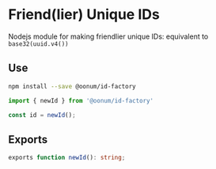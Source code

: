 # Friend(lier) Unique IDs

Nodejs module for making friendlier unique IDs: equivalent to `base32(uuid.v4())`

## Use

```bash
npm install --save @oonum/id-factory
```

```typescript
import { newId } from '@oonum/id-factory'

const id = newId();
```

## Exports

```typescript
exports function newId(): string;
```
